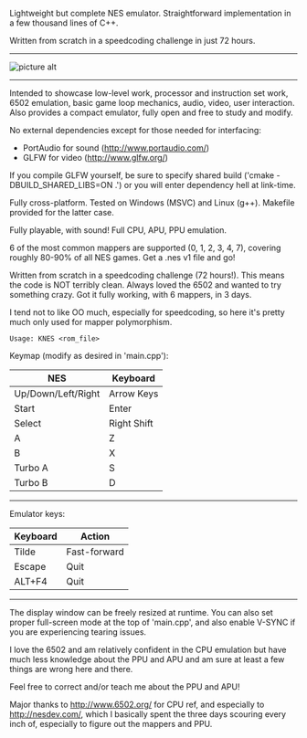 Lightweight but complete NES emulator. Straightforward implementation in a
few thousand lines of C++.

Written from scratch in a speedcoding challenge in just 72 hours.

- - - -

![picture alt](https://raw.githubusercontent.com/komrad36/KNES/master/KNES_Cliffhanger_sped_up.gif "KNES Playing Cliffhanger (sped up)")

- - - -

Intended to showcase low-level work, processor and instruction set work, 6502 emulation, basic game loop mechanics,
audio, video, user interaction. Also provides a compact emulator,
fully open and free to study and modify.

No external dependencies except for
those needed for interfacing:

- PortAudio for sound (http://www.portaudio.com/)
- GLFW for video (http://www.glfw.org/)

If you compile GLFW yourself, be sure to specify
shared build ('cmake -DBUILD_SHARED_LIBS=ON .')
or you will enter dependency hell at link-time.

Fully cross-platform. Tested on Windows (MSVC) and Linux (g++).
Makefile provided for the latter case.

Fully playable, with sound! Full CPU, APU, PPU emulation.

6 of the most common mappers are supported (0, 1, 2, 3, 4, 7), covering roughly
80-90% of all NES games. Get a .nes v1 file and go!

Written from scratch in a speedcoding challenge (72 hours!). This means
the code is NOT terribly clean. Always loved the 6502 and wanted to try
something crazy. Got it fully working, with 6 mappers, in 3 days.

I tend not to like OO much, especially for speedcoding, so here it's pretty
much only used for mapper polymorphism.

    Usage: KNES <rom_file>

Keymap (modify as desired in 'main.cpp'):

 NES                  |  Keyboard
----------------------|--------------
 Up/Down/Left/Right   |  Arrow Keys
 Start                |  Enter
 Select               |  Right Shift
 A                    |  Z
 B                    |  X
 Turbo A              |  S
 Turbo B              |  D
-------------------------------------

Emulator keys:

 Keyboard             |  Action
----------------------|--------------
 Tilde                |  Fast-forward
 Escape               |  Quit
 ALT+F4               |  Quit
-------------------------------------

The display window can be freely resized at runtime.
You can also set proper full-screen mode at the top
of 'main.cpp', and also enable V-SYNC if you are
experiencing tearing issues.

I love the 6502 and am relatively confident in the CPU emulation
but have much less knowledge about the PPU and APU
and am sure at least a few things are wrong here and there.

Feel free to correct and/or teach me about the PPU and APU!

Major thanks to http://www.6502.org/ for CPU ref, and especially
to http://nesdev.com/, which I basically spent the three days
scouring every inch of, especially to figure out the mappers and PPU.
